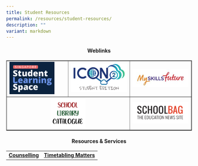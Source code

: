 ```yaml
---
title: Student Resources
permalink: /resources/student-resources/
description: ""
variant: markdown
---
```

<h4 style="text-align: center;"><strong>Weblinks</strong></h4>
<table style="border-collapse: collapse; width: 100%;" border="1">
<tbody>
<tr>
<td style="width: 33.3333%;"><a href="https://vle.learning.moe.edu.sg/login" target="_blank" rel="noopener"><img style="width: 80%;" src="/images/srr1.png"></a></td>
<td style="width: 33.3333%;"><a href="https://workspace.google.com/dashboard" target="_blank" rel="noopener"><img src="/images/srr2.png"></a></td>
<td style="width: 33.3333%;"><a href="http://www.myskillsfuture.sg/secondary" target="_blank" rel="noopener"><img src="/images/srr3.jpg"></a></td>
</tr>
	<tr>
		<td style="text-align: center;" colspan="2">
			<a href="https://schoolibrary.moe.edu.sg/tanjongkatonggirls/cgi-bin/spydus.exe/MSGTRN/WPAC/HOME" target="_blank" rel="noopener"><img style="width: 30%;" src="/images/Resources/Student/liblogo.png"></a></td>
			<td><a href="https://www.schoolbag.edu.sg/" target="_blank" rel="noopener"><img src="/images/pr2.png"></a></td>
</tr>
	</tbody>
</table>

<h4 style="text-align: center;"><strong>Resources &amp; Services</strong></h4>
<table>
	<tbody>
		<tr>
			<td style="text-align: center;"><a href="/learning-at-tkgs/student-development/student-well-being/counselling/" target="_blank" rel="noopener"><strong>Counselling</strong></a></td>
			<td style="text-align: center;"> <a href="https://vle.learning.moe.edu.sg/login" target="_blank" rel="noopener"><strong>Timetabling Matters</strong>
		</a></td></tr>
	</tbody>
	</table>
